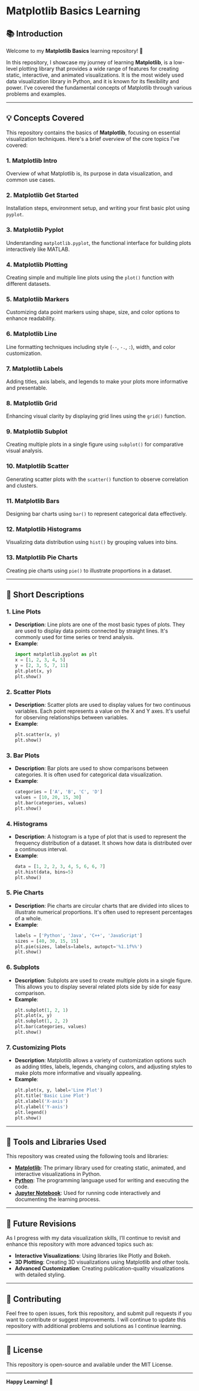 # Matplotlib Basics Learning

## 📚 Introduction

Welcome to my **Matplotlib Basics** learning repository! 🚀

In this repository, I showcase my journey of learning **Matplotlib**, is a low-level plotting library that provides a wide range of features for creating static, interactive, and animated visualizations. It is the most widely used data visualization library in Python, and it is known for its flexibility and power.
I’ve covered the fundamental concepts of Matplotlib through various problems and examples.

---

## 💡 Concepts Covered

This repository contains the basics of **Matplotlib**, focusing on essential visualization techniques. Here's a brief overview of the core topics I’ve covered:

### 1. Matplotlib Intro
Overview of what Matplotlib is, its purpose in data visualization, and common use cases.

### 2. Matplotlib Get Started
Installation steps, environment setup, and writing your first basic plot using `pyplot`.

### 3. Matplotlib Pyplot
Understanding `matplotlib.pyplot`, the functional interface for building plots interactively like MATLAB.

### 4. Matplotlib Plotting
Creating simple and multiple line plots using the `plot()` function with different datasets.

### 5. Matplotlib Markers
Customizing data point markers using shape, size, and color options to enhance readability.

### 6. Matplotlib Line
Line formatting techniques including style (`--`, `-.`, `:`), width, and color customization.

### 7. Matplotlib Labels
Adding titles, axis labels, and legends to make your plots more informative and presentable.

### 8. Matplotlib Grid
Enhancing visual clarity by displaying grid lines using the `grid()` function.

### 9. Matplotlib Subplot
Creating multiple plots in a single figure using `subplot()` for comparative visual analysis.

### 10. Matplotlib Scatter
Generating scatter plots with the `scatter()` function to observe correlation and clusters.

### 11. Matplotlib Bars
Designing bar charts using `bar()` to represent categorical data effectively.

### 12. Matplotlib Histograms
Visualizing data distribution using `hist()` by grouping values into bins.

### 13. Matplotlib Pie Charts
Creating pie charts using `pie()` to illustrate proportions in a dataset.

---

## 📝 Short Descriptions

### 1. **Line Plots**
   - **Description**: Line plots are one of the most basic types of plots. They are used to display data points connected by straight lines. It's commonly used for time series or trend analysis.
   - **Example**:
     ```python
     import matplotlib.pyplot as plt
     x = [1, 2, 3, 4, 5]
     y = [2, 3, 5, 7, 11]
     plt.plot(x, y)
     plt.show()
     ```

### 2. **Scatter Plots**
   - **Description**: Scatter plots are used to display values for two continuous variables. Each point represents a value on the X and Y axes. It's useful for observing relationships between variables.
   - **Example**:
     ```python
     plt.scatter(x, y)
     plt.show()
     ```

### 3. **Bar Plots**
   - **Description**: Bar plots are used to show comparisons between categories. It is often used for categorical data visualization.
   - **Example**:
     ```python
     categories = ['A', 'B', 'C', 'D']
     values = [10, 20, 15, 30]
     plt.bar(categories, values)
     plt.show()
     ```

### 4. **Histograms**
   - **Description**: A histogram is a type of plot that is used to represent the frequency distribution of a dataset. It shows how data is distributed over a continuous interval.
   - **Example**:
     ```python
     data = [1, 2, 2, 3, 4, 5, 6, 6, 7]
     plt.hist(data, bins=5)
     plt.show()
     ```

### 5. **Pie Charts**
   - **Description**: Pie charts are circular charts that are divided into slices to illustrate numerical proportions. It's often used to represent percentages of a whole.
   - **Example**:
     ```python
     labels = ['Python', 'Java', 'C++', 'JavaScript']
     sizes = [40, 30, 15, 15]
     plt.pie(sizes, labels=labels, autopct='%1.1f%%')
     plt.show()
     ```

### 6. **Subplots**
   - **Description**: Subplots are used to create multiple plots in a single figure. This allows you to display several related plots side by side for easy comparison.
   - **Example**:
     ```python
     plt.subplot(1, 2, 1)
     plt.plot(x, y)
     plt.subplot(1, 2, 2)
     plt.bar(categories, values)
     plt.show()
     ```

### 7. **Customizing Plots**
   - **Description**: Matplotlib allows a variety of customization options such as adding titles, labels, legends, changing colors, and adjusting styles to make plots more informative and visually appealing.
   - **Example**:
     ```python
     plt.plot(x, y, label='Line Plot')
     plt.title('Basic Line Plot')
     plt.xlabel('X-axis')
     plt.ylabel('Y-axis')
     plt.legend()
     plt.show()
     ```

---

## 🔧 Tools and Libraries Used

This repository was created using the following tools and libraries:

- **[Matplotlib](https://matplotlib.org/)**: The primary library used for creating static, animated, and interactive visualizations in Python.
- **[Python](https://www.python.org/)**: The programming language used for writing and executing the code.
- **[Jupyter Notebook](https://jupyter.org/)**: Used for running code interactively and documenting the learning process.

---

## 📜 Future Revisions

As I progress with my data visualization skills, I’ll continue to revisit and enhance this repository with more advanced topics such as:

- **Interactive Visualizations**: Using libraries like Plotly and Bokeh.
- **3D Plotting**: Creating 3D visualizations using Matplotlib and other tools.
- **Advanced Customization**: Creating publication-quality visualizations with detailed styling.

---

## 🤝 Contributing

Feel free to open issues, fork this repository, and submit pull requests if you want to contribute or suggest improvements. I will continue to update this repository with additional problems and solutions as I continue learning.

---

## 📜 License

This repository is open-source and available under the MIT License.

---

**Happy Learning!** 🎉
